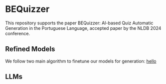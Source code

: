 # BEQuizzer
This repository supports the paper BEQuizzer: AI-based Quiz Automatic Generation in the Portuguese Language, accepted paper by the NLDB 2024 conference. 


## Refined Models

We follow two main algorithm to finetune our models for generation:
[hello](https://github.com/Studyard/BEQuizzer/blob/main/img/alg1.png)
 
## LLMs
